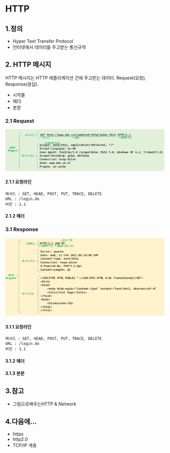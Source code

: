 # HTTP


## 1.정의
- Hyper Text Transfer Protocol
- 인터넷에서 데이터를 주고받는 통신규약


## 2. HTTP 메시지
 HTTP 메시지는 HTTP 애플리케이션 간에 주고받는 데이터.
 Request(요청), Response(응답).
 - 시작줄
 - 헤더
 - 본문


### 2.1 Request
![alt text](../resource/img/http_request.png "http")

#### 2.1.1 요청라인

    메서드 : GET, HEAD, POST, PUT, TRACE, DELETE
    URL : /login.do
    버전 : 1.1

#### 2.1.2 헤더






### 3.1 Response
![alt text](../resource/img/http_response.png "http")

#### 3.1.1 요청라인

    메서드 : GET, HEAD, POST, PUT, TRACE, DELETE
    URL : /login.do
    버전 : 1.1

#### 3.1.2 헤더

#### 3.1.3 본문

    


## 3.참고
- 그림으로배우는HTTP & Network

## 4.다음에...
- https
- http2.0
- TCP/IP 계층

